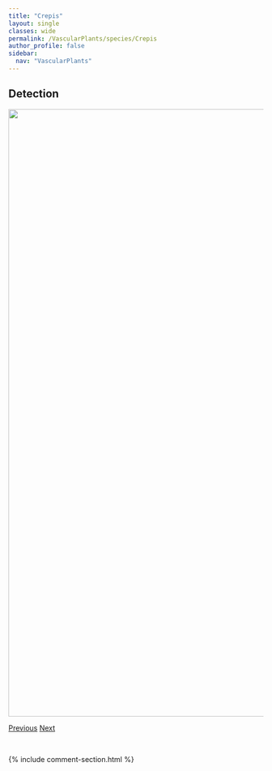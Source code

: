 ```yaml
---
title: "Crepis"
layout: single
classes: wide
permalink: /VascularPlants/species/Crepis
author_profile: false
sidebar:
  nav: "VascularPlants"
---
```


<h2>Detection</h2>

<a href="https://drive.google.com/uc?export=view&id=1rDT-ZhX0APG-aOtVrMbGMUIO8f4t0vSq">
<img src="https://drive.google.com/uc?export=view&id=1rDT-ZhX0APG-aOtVrMbGMUIO8f4t0vSq" height = "1200" width = "800">
</a>


<a href="/DevelopmentWebsite/VascularPlants/species/CrataegusChrysocarpa" class="pagination--pager" title="Crataegus chrysocarpa">Previous</a> <a href="/DevelopmentWebsite/VascularPlants/species/CrepisElegans" class="pagination--pager" title="Crepis elegans">Next</a>

<p>&nbsp;</p>

{% include comment-section.html %}
